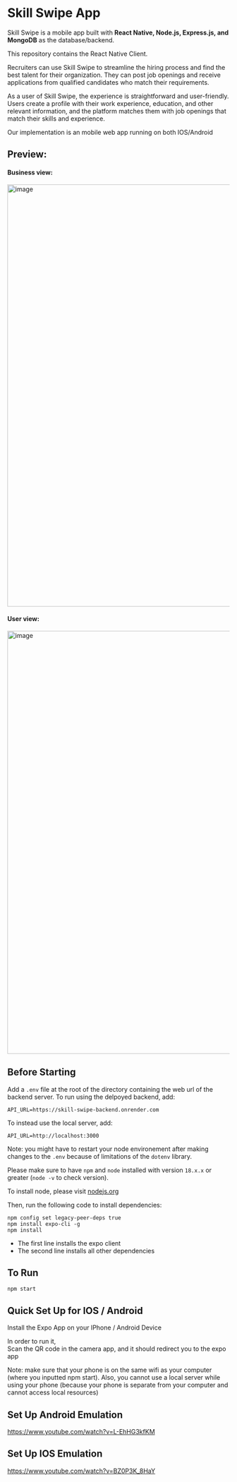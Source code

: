 # Skill Swipe App

Skill Swipe is a mobile app built with **React Native, Node.js, Express.js, and MongoDB** as the database/backend. 

This repository contains the React Native Client.

Recruiters can use Skill Swipe to streamline the hiring process and find the best talent for their organization. They can post job openings and receive applications from qualified candidates who match their requirements.

As a user of Skill Swipe, the experience is straightforward and user-friendly. Users create a profile with their work experience, education, and other relevant information, and the platform matches them with job openings that match their skills and experience.

Our implementation is an mobile web app running on both IOS/Android

## Preview:

#### Business view:

<img width="957" alt="image" src="https://github.com/ouragan84/skill-swipe-app/assets/77756530/78b61d42-023e-4a62-bcc2-5ad0be9c4cce">

#### User view:

<img width="959" alt="image" src="https://github.com/ouragan84/skill-swipe-app/assets/77756530/f83e5ce4-2f07-493d-8dc9-cbf62fd2a4ee">


## Before Starting

Add a `.env` file at the root of the directory containing the web url of the backend server. To run using the delpoyed backend, add:

```
API_URL=https://skill-swipe-backend.onrender.com
```

To instead use the local server, add:

```
API_URL=http://localhost:3000
```

Note: you might have to restart your node environement after making changes to the `.env` because of limitations of the `dotenv` library.

Please make sure to have `npm` and `node` installed with version `18.x.x` or greater (`node -v` to check version).

To install node, please visit [nodejs.org](https://www.nodejs.org/)

Then, run the following code to install dependencies:

```
npm config set legacy-peer-deps true
npm install expo-cli -g
npm install
```

 - The first line installs the expo client
 - The second line installs all other dependencies

## To Run

```
npm start
```

## Quick Set Up for IOS / Android
Install the Expo App on your IPhone / Android Device<br />

In order to run it,<br />
Scan the QR code in the camera app, and it should redirect you to the expo app

Note: make sure that your phone is on the same wifi as your computer (where you inputted npm start). Also, you cannot use a local server while using your phone (because your phone is separate from your computer and cannot access local resources)

## Set Up Android Emulation

https://www.youtube.com/watch?v=L-EhHG3kfKM

## Set Up IOS Emulation

https://www.youtube.com/watch?v=BZ0P3K_8HaY
